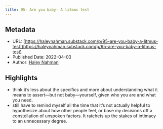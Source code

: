 ```yaml
---
title: 95- Are you baby- A litmus test
---
```

## Metadata
* URL: [https://haleynahman.substack.com/p/95-are-you-baby-a-litmus-test](https://haleynahman.substack.com/p/95-are-you-baby-a-litmus-test)
* Published Date: 2022-04-03
* Author: [Haley Nahman](None)

## Highlights
* think it’s less about the specifics and more about understanding what it means to assert—but not baby—yourself, given who you are and what you need.
* still have to remind myself all the time that it’s not actually helpful to hypothesize about how other people feel, or base my decisions off a constellation of unspoken factors. It ratchets up the stakes of intimacy to an unnecessary degree.